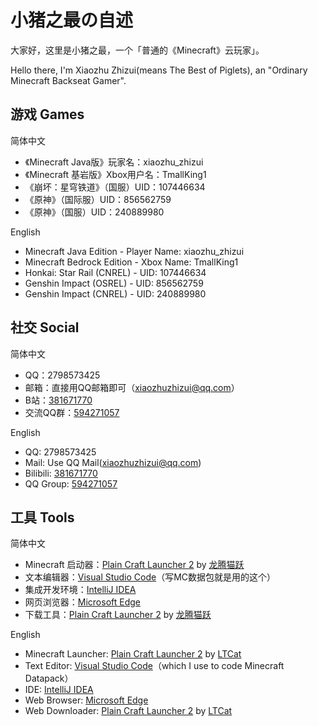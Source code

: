 # 小猪之最の自述

大家好，这里是小猪之最，一个「普通的《Minecraft》云玩家」。

Hello there, I'm Xiaozhu Zhizui(means The Best of Piglets), an "Ordinary Minecraft Backseat Gamer".

## 游戏 Games

简体中文

- 《Minecraft Java版》玩家名：xiaozhu_zhizui
- 《Minecraft 基岩版》Xbox用户名：TmallKing1
- 《崩坏：星穹铁道》（国服）UID：107446634
- 《原神》（国际服）UID：856562759
- 《原神》（国服）UID：240889980

English

- Minecraft Java Edition - Player Name: xiaozhu_zhizui
- Minecraft Bedrock Edition - Xbox Name: TmallKing1
- Honkai: Star Rail (CNREL) - UID: 107446634
- Genshin Impact (OSREL) - UID: 856562759
- Genshin Impact (CNREL) - UID: 240889980

## 社交 Social

简体中文

- QQ：2798573425
- 邮箱：直接用QQ邮箱即可（xiaozhuzhizui@qq.com）
- B站：[381671770](https://space.bilibili.com/381671770)
- 交流QQ群：[594271057](https://jq.qq.com/?_wv=1027&k=sO7hufcr)

English

- QQ: 2798573425
- Mail: Use QQ Mail(xiaozhuzhizui@qq.com)
- Bilibili: [381671770](https://space.bilibili.com/381671770)
- QQ Group: [594271057](https://jq.qq.com/?_wv=1027&k=sO7hufcr)

## 工具 Tools

简体中文

- Minecraft 启动器：[Plain Craft Launcher 2](https://www.mcbbs.net/thread-719579-1-1.html) by [龙腾猫跃](https://github.com/LTCatt)
- 文本编辑器：[Visual Studio Code](https://code.visualstudio.com/)（写MC数据包就是用的这个）
- 集成开发环境：[IntelliJ IDEA](https://www.jetbrains.com/idea/)
- 网页浏览器：[Microsoft Edge](https://www.microsoft.com/zh-cn/edge)
- 下载工具：[Plain Craft Launcher 2](https://www.mcbbs.net/thread-719579-1-1.html) by [龙腾猫跃](https://github.com/LTCatt)

English

- Minecraft Launcher: [Plain Craft Launcher 2](https://www.mcbbs.net/thread-719579-1-1.html) by [LTCat](https://github.com/LTCatt)
- Text Editor: [Visual Studio Code](https://code.visualstudio.com/)（which I use to code Minecraft Datapack）
- IDE: [IntelliJ IDEA](https://www.jetbrains.com/idea/)
- Web Browser: [Microsoft Edge](https://www.microsoft.com/zh-cn/edge)
- Web Downloader: [Plain Craft Launcher 2](https://www.mcbbs.net/thread-719579-1-1.html) by [LTCat](https://github.com/LTCatt)

